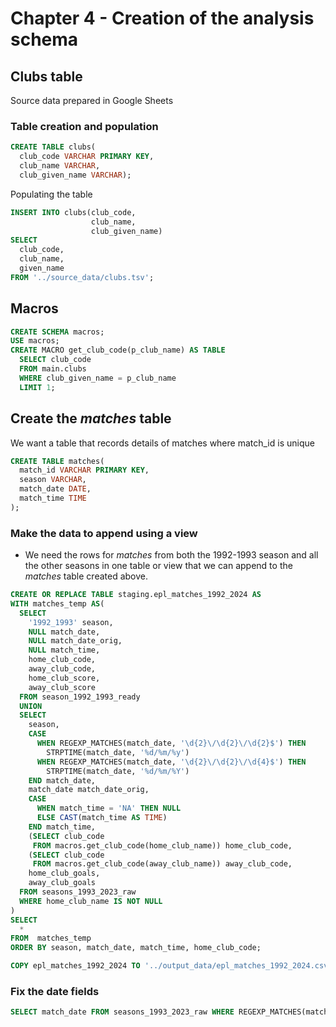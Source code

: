 # Chapter 4 - Creation of the analysis schema

## Clubs table

Source data prepared in Google Sheets

### Table creation and population

```sql
CREATE TABLE clubs(
  club_code VARCHAR PRIMARY KEY,
  club_name VARCHAR,
  club_given_name VARCHAR);
```

Populating the table

```sql
INSERT INTO clubs(club_code,
                  club_name, 
                  club_given_name) 
SELECT 
  club_code, 
  club_name, 
  given_name 
FROM '../source_data/clubs.tsv';
```

## Macros

```sql
CREATE SCHEMA macros;
USE macros;
CREATE MACRO get_club_code(p_club_name) AS TABLE
  SELECT club_code 
  FROM main.clubs 
  WHERE club_given_name = p_club_name
  LIMIT 1;
```

## Create the _matches_ table

We want a table that records details of matches where match_id is unique

```sql
CREATE TABLE matches(
  match_id VARCHAR PRIMARY KEY,
  season VARCHAR,
  match_date DATE,
  match_time TIME
);
```

### Make the data to append using a view

- We need the rows for _matches_ from both the 1992-1993 season and all the other seasons in one table or view that we can append to the _matches_ table created above.

```sql
CREATE OR REPLACE TABLE staging.epl_matches_1992_2024 AS
WITH matches_temp AS(
  SELECT
    '1992_1993' season,
    NULL match_date,
    NULL match_date_orig,
    NULL match_time,
    home_club_code,
    away_club_code,
    home_club_score,
    away_club_score
  FROM season_1992_1993_ready
  UNION
  SELECT
    season,
    CASE
      WHEN REGEXP_MATCHES(match_date, '\d{2}\/\d{2}\/\d{2}$') THEN
        STRPTIME(match_date, '%d/%m/%y') 
      WHEN REGEXP_MATCHES(match_date, '\d{2}\/\d{2}\/\d{4}$') THEN
        STRPTIME(match_date, '%d/%m/%Y')
    END match_date,
    match_date match_date_orig,
    CASE
      WHEN match_time = 'NA' THEN NULL
      ELSE CAST(match_time AS TIME)
    END match_time,
    (SELECT club_code 
     FROM macros.get_club_code(home_club_name)) home_club_code,
    (SELECT club_code 
     FROM macros.get_club_code(away_club_name)) away_club_code,
    home_club_goals,
    away_club_goals
  FROM seasons_1993_2023_raw
  WHERE home_club_name IS NOT NULL
)
SELECT
  *
FROM  matches_temp
ORDER BY season, match_date, match_time, home_club_code;
```


```sql
COPY epl_matches_1992_2024 TO '../output_data/epl_matches_1992_2024.csv' (FORMAT 'csv', DELIMITER ',', HEADER true);
```

### Fix the date fields

```sql
SELECT match_date FROM seasons_1993_2023_raw WHERE REGEXP_MATCHES(match_date, '\d{2}\/\d{2}\/\d{2}$');
```


